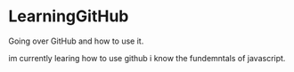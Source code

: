 # LearningGitHub
Going over GitHub and how to use it.


im currently learing how to use github i know the fundemntals of javascript. 
